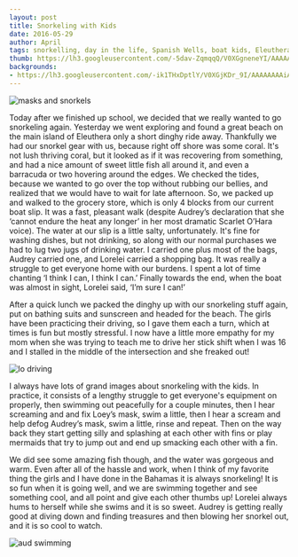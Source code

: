 ```yaml
---
layout: post
title: Snorkeling with Kids
date: 2016-05-29
author: April
tags: snorkelling, day in the life, Spanish Wells, boat kids, Eleuthera, dinghy
thumb: https://lh3.googleusercontent.com/-5dav-ZqmqqQ/V0XGgneneYI/AAAAAAAAiAA/MScHu09s8yw/s640/blogger-image-173892
backgrounds:
- https://lh3.googleusercontent.com/-ik1THxDptlY/V0XGjKDr_9I/AAAAAAAAiAE/ijDrEC_YLyc/s640/blogger-image-1672279883.jpg
---
```

![masks and snorkels](https://lh3.googleusercontent.com/-zzfOVlQJ3fE/V0XGbIUDoDI/AAAAAAAAh_4/Y9roYkkpD9c/s640/blogger-image-549510895.jpg)

Today after we finished up school, we decided that we really wanted to go snorkeling again. Yesterday we went exploring and found a great beach on the main island of Eleuthera only a short dinghy ride away. Thankfully we had our snorkel gear with us, because right off shore was some coral.  It's not lush thriving coral, but it looked as if it was recovering from something, and had a nice amount of sweet little fish all around it, and even a barracuda or two hovering around the edges. 
We checked the tides, because we wanted to go over the top without rubbing our bellies, and realized that we would have to wait for late afternoon. So, we packed up and walked to the grocery store, which is only 4 blocks from our current boat slip. It was a fast, pleasant walk (despite Audrey’s declaration that she ‘cannot endure the heat any longer’ in her most dramatic Scarlet O’Hara voice). The water at our slip is a little salty, unfortunately.  It's fine for washing dishes, but not drinking, so along with our normal purchases we had to lug two jugs of drinking water. I carried one plus most of the bags, Audrey carried one, and Lorelei carried a shopping bag. It was really a struggle to get everyone home with our burdens.  I spent a lot of time chanting ‘I think I can, I think I can.’ Finally towards the end, when the boat was almost in sight, Lorelei said, ‘I’m sure I can!’

After a quick lunch we packed the dinghy up with our snorkeling stuff again, put on bathing suits and sunscreen and headed for the beach. The girls have been practicing their driving, so I gave them each a turn, which at times is fun but mostly stressful. I now have a little more empathy for my mom when she was trying to teach me to drive her stick shift when I was 16 and I stalled in the middle of the intersection and she freaked out! 

![lo driving](https://lh3.googleusercontent.com/-vAVvlaWODjY/V0XGeJn9bfI/AAAAAAAAh_8/CnKLkYDVTIQ/s640/blogger-image-1007091532.jpg)

I always have lots of grand images about snorkeling with the kids.  In practice, it consists of a lengthy struggle to get everyone's equipment on properly, then swimming out peacefully for a couple minutes, then I hear screaming and and fix Loey’s mask, swim a little, then I hear a scream and help defog Audrey’s mask, swim a little, rinse and repeat.  Then on the way back they start getting silly and splashing at each other with fins or play mermaids that try to jump out and end up smacking each other with a fin. 

We did see some amazing fish though, and the water was gorgeous and warm. Even after all of the hassle and work, when I think of my favorite thing the girls and I have done in the Bahamas it is always snorkeling! It is so fun when it is going well, and we are swimming together and see something cool, and all point and give each other thumbs up! Lorelei always hums to herself while she swims and it is so sweet. Audrey is getting really good at diving down and finding treasures and then blowing her snorkel out, and it is so cool to watch. 

![aud swimming](https://lh3.googleusercontent.com/-5dav-ZqmqqQ/V0XGgneneYI/AAAAAAAAiAA/MScHu09s8yw/s640/blogger-image-1738924623.jpg)
